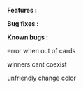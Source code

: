 **Features :**

**Bug fixes :**

**Known bugs :**

error when out of cards

winners cant coexist

unfriendly change color